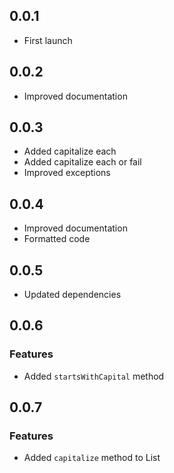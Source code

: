 ## 0.0.1

- First launch

## 0.0.2

- Improved documentation

## 0.0.3

- Added capitalize each
- Added capitalize each or fail
- Improved exceptions

## 0.0.4

- Improved documentation
- Formatted code

## 0.0.5

- Updated dependencies

## 0.0.6

### Features

- Added `startsWithCapital` method

## 0.0.7

### Features

- Added `capitalize` method to List<String>